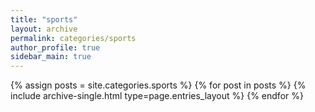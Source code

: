 ```yaml
---
title: "sports"
layout: archive
permalink: categories/sports
author_profile: true
sidebar_main: true
---
```



{% assign posts = site.categories.sports %}
{% for post in posts %} {% include archive-single.html type=page.entries_layout %} {% endfor %}
